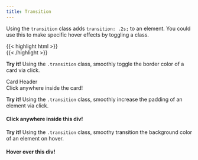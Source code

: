 ```yaml
---
title: Transition
---
```


Using the `transition` class adds `transition: .2s;` to an element. You could use this to make specific hover effects by toggling a class.

<div class="block-container my-3">
  <div class="card block laptop-up-4 transition background-hover--lightblue">
    <p class="skeleton" data-lines="4"></p>
  </div>
</div>

<div class="mt-3 mb-4">
{{< highlight html >}}
<div class="card transition background-hover--lightblue">
  <!-- Content goes here! -->
</div>
{{< /highlight >}}
</div>

<p class="mt-6 mb-2">
    <i class="pi-rocket mr-1 text-negative"></i>
    <strong class="mr-1">Try it!</strong> 
    Using the <code class="mx-1">.transition</code> class, smoothly toggle the border color of a card via click.
</p>

<div class="block-container mt-3 mb-4">
  <div class="block laptop-up-4">
    <div class="card transition-card transition">
      <div class="card__header">
        <div class="card__group">
          <i class="pi-quill"></i>
          <div class="card__title">Card Header</div>
        </div>
      </div>
      Click anywhere inside the card!
    </div>
  </div>
</div>


<p class="mt-6 mb-2">
    <i class="pi-rocket mr-1 text-negative"></i>
    <strong class="mr-1">Try it!</strong> 
    Using the <code class="mx-1">.transition</code> class, smoothly increase the padding of an element via click.
</p>

<div class="block-container mt-3 mb-4">
  <div class="block laptop-up-4 border transition-div-padding transition">
      <h4 class="pl-4 pt-4">Click anywhere inside this div!</h4>
      <p class="skeleton p-4" data-lines="7"></p>
  </div>
</div>

<p class="mt-6 mb-2">
    <i class="pi-rocket mr-1 text-negative"></i>
    <strong class="mr-1">Try it!</strong> 
    Using the <code class="mx-1">.transition</code> class, smoothy transition the background color of an element on hover.
</p>

<div class="block-container mt-3 mb-4">
  <div class="block laptop-up-4 border transition-div-color transition">
      <h4 class="pl-4 pt-4 text-salmon">Hover over this div!</h4>
      <p class="skeleton p-4" data-lines="7"></p>
  </div>
</div>
